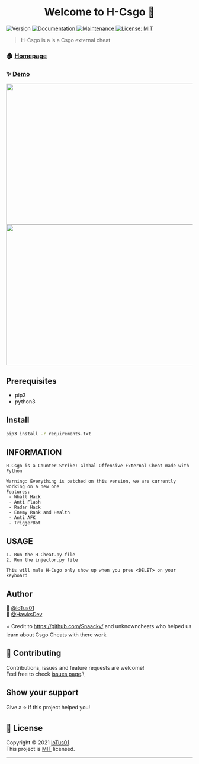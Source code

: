 <h1 align="center">Welcome to H-Csgo 👋</h1>
<p>
  <img alt="Version" src="https://img.shields.io/badge/version-1.3-blue.svg?cacheSeconds=2592000" />
  <a href="https://github.com/kefranabg/readme-md-generator#readme" target="_blank">
    <img alt="Documentation" src="https://img.shields.io/badge/documentation-yes-brightgreen.svg" />
  </a>
  <a href="https://github.com/kefranabg/readme-md-generator/graphs/commit-activity" target="_blank">
    <img alt="Maintenance" src="https://img.shields.io/badge/Maintained%3F-yes-green.svg" />
  </a>
  <a href="https://github.com/loTus04/RATata/blob/main/LICENSE" target="_blank">
    <img alt="License: MIT" src="https://img.shields.io/github/license/loTus04/H-Csgo" />
  </a>
</p>

> H-Csgo is a is a Csgo external cheat

### 🏠 [Homepage](https://github.com/loTus04/H-Csgo/blob/main/README.md)

### ✨ [Demo](https://media.discordapp.net/attachments/919204721024204820/919236390959612014/unknown1.png?width=1105&height=676)
<img src="https://media.discordapp.net/attachments/919204721024204820/919236390959612014/unknown1.png?width=1105&height=676" width="570" height="380"/> 
<img src="https://media.discordapp.net/attachments/919204721024204820/919236483766972426/unknown2.png?width=1323&height=676" width="570" height="380"/>
</br>

## Prerequisites

- pip3
- python3

## Install

```sh
pip3 install -r requirements.txt
```

## INFORMATION

 ```
H-Csgo is a Counter-Strike: Global Offensive External Cheat made with Python

Warning: Everything is patched on this version, we are currently working on a new one
Features:
  - Whall Hack
  - Anti Flash
  - Radar Hack
  - Enemy Rank and Health
  - Anti AFK
  - TriggerBot

```

## USAGE

```
1. Run the H-Cheat.py file
2. Run the injector.py file

This will male H-Csgo only show up when you pres <DELET> on your keyboard

```

## Author

👤 [@loTus01](https://github.com/loTus04)</br>
👤 [@HawksDev](https://github.com/HawksDev)

⭐️ Credit to https://github.com/Snaacky/ and unknowncheats who helped us learn about Csgo Cheats with there work

## 🤝 Contributing

Contributions, issues and feature requests are welcome!<br />Feel free to check [issues page](https://github.com/loTus04/H-Csgo/issues).\

## Show your support

Give a ⭐️ if this project helped you!

## 📝 License

Copyright © 2021 [loTus01](https://github.com/loTus04).<br />
This project is [MIT](https://github.com/kefranabg/readme-md-generator/blob/master/LICENSE) licensed.

***
